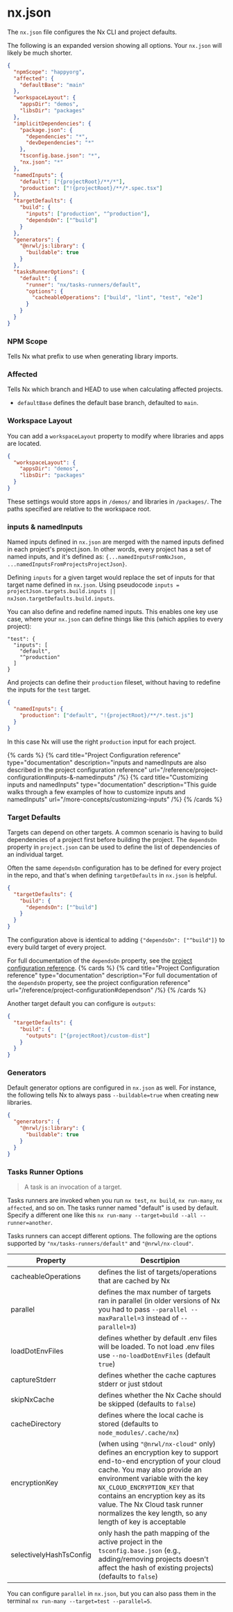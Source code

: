 # nx.json

The `nx.json` file configures the Nx CLI and project defaults.

The following is an expanded version showing all options. Your `nx.json` will likely be much shorter.

```json {% fileName="nx.json" %}
{
  "npmScope": "happyorg",
  "affected": {
    "defaultBase": "main"
  },
  "workspaceLayout": {
    "appsDir": "demos",
    "libsDir": "packages"
  },
  "implicitDependencies": {
    "package.json": {
      "dependencies": "*",
      "devDependencies": "*"
    },
    "tsconfig.base.json": "*",
    "nx.json": "*"
  },
  "namedInputs": {
    "default": ["{projectRoot}/**/*"],
    "production": ["!{projectRoot}/**/*.spec.tsx"]
  },
  "targetDefaults": {
    "build": {
      "inputs": ["production", "^production"],
      "dependsOn": ["^build"]
    }
  },
  "generators": {
    "@nrwl/js:library": {
      "buildable": true
    }
  },
  "tasksRunnerOptions": {
    "default": {
      "runner": "nx/tasks-runners/default",
      "options": {
        "cacheableOperations": ["build", "lint", "test", "e2e"]
      }
    }
  }
}
```

### NPM Scope

Tells Nx what prefix to use when generating library imports.

### Affected

Tells Nx which branch and HEAD to use when calculating affected projects.

- `defaultBase` defines the default base branch, defaulted to `main`.

### Workspace Layout

You can add a `workspaceLayout` property to modify where libraries and apps are located.

```json
{
  "workspaceLayout": {
    "appsDir": "demos",
    "libsDir": "packages"
  }
}
```

These settings would store apps in `/demos/` and libraries in `/packages/`. The paths specified are relative to the
workspace root.

### inputs & namedInputs

Named inputs defined in `nx.json` are merged with the named inputs defined in each project's project.json.
In other words, every project has a set of named inputs, and it's defined as: `{...namedInputsFromNxJson, ...namedInputsFromProjectsProjectJson}`.

Defining `inputs` for a given target would replace the set of inputs for that target name defined in `nx.json`.
Using pseudocode `inputs = projectJson.targets.build.inputs || nxJson.targetDefaults.build.inputs`.

You can also define and redefine named inputs. This enables one key use case, where your `nx.json` can define things
like this (which applies to every project):

```
"test": {
  "inputs": [
    "default",
    "^production"
  ]
}
```

And projects can define their `production` fileset, without having to redefine the inputs for the `test` target.

```json {% fileName="project.json" %}
{
  "namedInputs": {
    "production": ["default", "!{projectRoot}/**/*.test.js"]
  }
}
```

In this case Nx will use the right `production` input for each project.

{% cards %}
{% card title="Project Configuration reference" type="documentation" description="inputs and namedInputs are also described in the project configuration reference" url="/reference/project-configuration#inputs-&-namedinputs" /%}
{% card title="Customizing inputs and namedInputs" type="documentation" description="This guide walks through a few examples of how to customize inputs and namedInputs" url="/more-concepts/customizing-inputs" /%}
{% /cards %}

### Target Defaults

Targets can depend on other targets. A common scenario is having to build dependencies of a project first before
building the project. The `dependsOn` property in `project.json` can be used to define the list of dependencies of an
individual target.

Often the same `dependsOn` configuration has to be defined for every project in the repo, and that's when
defining `targetDefaults` in `nx.json` is helpful.

```json {% fileName="nx.json" %}
{
  "targetDefaults": {
    "build": {
      "dependsOn": ["^build"]
    }
  }
}
```

The configuration above is identical to adding `{"dependsOn": ["^build"]}` to every build target of every project.

For full documentation of the `dependsOn` property, see the [project configuration reference](/reference/project-configuration#dependson).
{% cards %}
{% card title="Project Configuration reference" type="documentation" description="For full documentation of the `dependsOn` property, see the project configuration reference" url="/reference/project-configuration#dependson" /%}
{% /cards %}

Another target default you can configure is `outputs`:

```json {% fileName="nx.json" %}
{
  "targetDefaults": {
    "build": {
      "outputs": ["{projectRoot}/custom-dist"]
    }
  }
}
```

### Generators

Default generator options are configured in `nx.json` as well. For instance, the following tells Nx to always
pass `--buildable=true` when creating new libraries.

```json {% fileName="nx.json" %}
{
  "generators": {
    "@nrwl/js:library": {
      "buildable": true
    }
  }
}
```

### Tasks Runner Options

> A task is an invocation of a target.

Tasks runners are invoked when you run `nx test`, `nx build`, `nx run-many`, `nx affected`, and so on. The tasks runner
named "default" is used by default. Specify a different one like this `nx run-many --target=build --all --runner=another`.

Tasks runners can accept different options. The following are the options supported
by `"nx/tasks-runners/default"` and `"@nrwl/nx-cloud"`.

| Property                | Descrtipion                                                                                                                                                                                                                                                                                                                                   |
| ----------------------- | --------------------------------------------------------------------------------------------------------------------------------------------------------------------------------------------------------------------------------------------------------------------------------------------------------------------------------------------- |
| cacheableOperations     | defines the list of targets/operations that are cached by Nx                                                                                                                                                                                                                                                                                  |
| parallel                | defines the max number of targets ran in parallel (in older versions of Nx you had to pass `--parallel --maxParallel=3` instead of `--parallel=3`)                                                                                                                                                                                            |
| loadDotEnvFiles         | defines whether by default .env files will be loaded. To not load .env files use `--no-loadDotEnvFiles` (default `true`)                                                                                                                                                                                                                      |
| captureStderr           | defines whether the cache captures stderr or just stdout                                                                                                                                                                                                                                                                                      |
| skipNxCache             | defines whether the Nx Cache should be skipped (defaults to `false`)                                                                                                                                                                                                                                                                          |
| cacheDirectory          | defines where the local cache is stored (defaults to `node_modules/.cache/nx`)                                                                                                                                                                                                                                                                |
| encryptionKey           | (when using `"@nrwl/nx-cloud"` only) defines an encryption key to support end-to-end encryption of your cloud cache. You may also provide an environment variable with the key `NX_CLOUD_ENCRYPTION_KEY` that contains an encryption key as its value. The Nx Cloud task runner normalizes the key length, so any length of key is acceptable |
| selectivelyHashTsConfig | only hash the path mapping of the active project in the `tsconfig.base.json` (e.g., adding/removing projects doesn't affect the hash of existing projects) (defaults to `false`)                                                                                                                                                              |

You can configure `parallel` in `nx.json`, but you can also pass them in the
terminal `nx run-many --target=test --parallel=5`.

